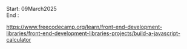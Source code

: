 Start: 09March2025 </br>
End : </br>

https://www.freecodecamp.org/learn/front-end-development-libraries/front-end-development-libraries-projects/build-a-javascript-calculator
